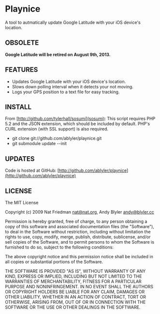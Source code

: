 Playnice
=========

A tool to autmatically update Google Latitude with your iOS device's location.

OBSOLETE
--------
**Google Latitude will be retired on August 9th, 2013.**

FEATURES
--------

 * Updates Google Latitude with your iOS device's location.
 * Slows down polling interval when it detects your not moving.
 * Logs your GPS position to a text file for easy tracking.

INSTALL
-------

From [http://github.com/tylerhall/sosumi](sosumi): This script requires PHP 5.2 and the JSON extension, which should be included by default. PHP's CURL extension (with SSL support) is also required.

 * git clone git://github.com/ablyler/playnice.git
 * git submodule update --init

UPDATES
-------

Code is hosted at GitHub: [http://github.com/ablyler/playnice](http://github.com/ablyler/playnice)

LICENSE
-------

The MIT License

Copyright (c) 2009 Nat Friedman <nat@nat.org>, Andy Blyler <andy@blyler.cc>

Permission is hereby granted, free of charge, to any person obtaining a copy
of this software and associated documentation files (the "Software"), to deal
in the Software without restriction, including without limitation the rights
to use, copy, modify, merge, publish, distribute, sublicense, and/or sell
copies of the Software, and to permit persons to whom the Software is
furnished to do so, subject to the following conditions:

The above copyright notice and this permission notice shall be included in
all copies or substantial portions of the Software.

THE SOFTWARE IS PROVIDED "AS IS", WITHOUT WARRANTY OF ANY KIND, EXPRESS OR
IMPLIED, INCLUDING BUT NOT LIMITED TO THE WARRANTIES OF MERCHANTABILITY,
FITNESS FOR A PARTICULAR PURPOSE AND NONINFRINGEMENT. IN NO EVENT SHALL THE
AUTHORS OR COPYRIGHT HOLDERS BE LIABLE FOR ANY CLAIM, DAMAGES OR OTHER
LIABILITY, WHETHER IN AN ACTION OF CONTRACT, TORT OR OTHERWISE, ARISING FROM,
OUT OF OR IN CONNECTION WITH THE SOFTWARE OR THE USE OR OTHER DEALINGS IN
THE SOFTWARE.
